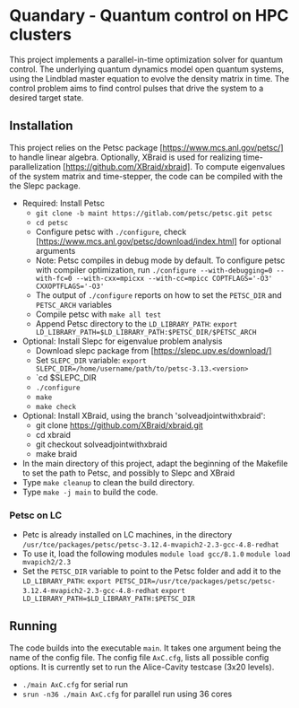 # Quandary - Quantum control on HPC clusters
This project implements a parallel-in-time optimization solver for quantum control. The underlying quantum dynamics model open quantum systems, using the Lindblad master equation to evolve the density matrix in time. The control problem aims to find control pulses that drive the system to a desired target state.

## Installation
This project relies on the Petsc package [https://www.mcs.anl.gov/petsc/] to handle linear algebra. Optionally, XBraid is used for realizing time-parallelization [https://github.com/XBraid/xbraid]. To compute eigenvalues of the system matrix and time-stepper, the code can be compiled with the the Slepc package.
* Required: Install Petsc
    * `git clone -b maint https://gitlab.com/petsc/petsc.git petsc`
    * `cd petsc`
    * Configure petsc with `./configure`, check [https://www.mcs.anl.gov/petsc/download/index.html] for optional arguments
    * Note: Petsc compiles in debug mode by default. To configure petsc with compiler optimization, run
        `./configure --with-debugging=0 --with-fc=0 --with-cxx=mpicxx --with-cc=mpicc COPTFLAGS='-O3' CXXOPTFLAGS='-O3'`
    * The output of `./configure` reports on how to set the `PETSC_DIR` and `PETSC_ARCH` variables
    * Compile petsc with `make all test`
    * Append Petsc directory to the `LD_LIBRARY_PATH`:
        `export LD_LIBRARY_PATH=$LD_LIBRARY_PATH:$PETSC_DIR/$PETSC_ARCH`
* Optional: Install Slepc for eigenvalue problem analysis
    * Download slepc package from [https://slepc.upv.es/download/]
    * Set `SLEPC_DIR` variable:
        `export SLEPC_DIR=/home/username/path/to/petsc-3.13.<version>`
    * `cd $SLEPC_DIR
    * `./configure`
    * `make`
    * `make check`
* Optional: Install XBraid, using the branch 'solveadjointwithxbraid': 
    - git clone https://github.com/XBraid/xbraid.git
    - cd xbraid
    - git checkout solveadjointwithxbraid
    - make braid
* In the main directory of this project, adapt the beginning of the Makefile to set the path to Petsc, and possibly to Slepc and XBraid
* Type `make cleanup` to clean the build directory.
* Type `make -j main` to build the code. 

### Petsc on LC 
* Petc is already installed on LC machines, in the directory
`/usr/tce/packages/petsc/petsc-3.12.4-mvapich2-2.3-gcc-4.8-redhat`
* To use it, load the following modules
`module load gcc/8.1.0`
`module load mvapich2/2.3`
* Set the `PETSC_DIR` variable to point to the Petsc folder and add it to the `LD_LIBRARY_PATH`:
`export PETSC_DIR=/usr/tce/packages/petsc/petsc-3.12.4-mvapich2-2.3-gcc-4.8-redhat`
`export LD_LIBRARY_PATH=$LD_LIBRARY_PATH:$PETSC_DIR`
 

## Running
The code builds into the executable `main`. It takes one argument being the name of the config file. The config file `AxC.cfg`, lists all possible config options. It is currently set to run the Alice-Cavity testcase (3x20 levels).
* `./main AxC.cfg` for serial run
* `srun -n36 ./main AxC.cfg` for parallel run using 36 cores

